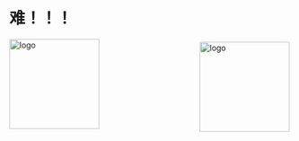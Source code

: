 # 难！！！
<img src="https://github-readme-stats.vercel.app/api?username=wupeng-engineer&show_icons=true" alt="logo" height="160" align="right" style="margin: 5px; margin-bottom: 20px;" />

<img src="https://github-profile-trophy.vercel.app/?username=wupeng-engineer&theme=flat&column=6" alt="logo" height="160" align="center" style="margin: auto; margin-bottom: 20px;" />

